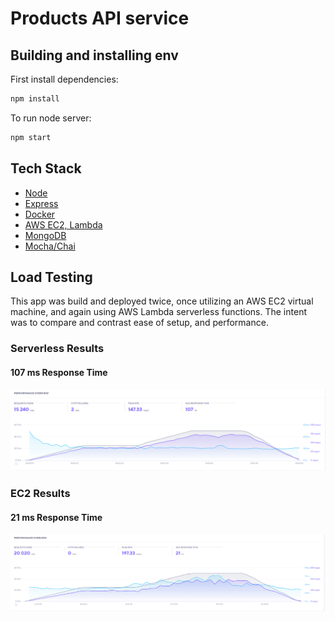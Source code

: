 # Products API service

## Building and installing env

First install dependencies:

```sh
npm install
```

To run node server:

```sh
npm start
```

## Tech Stack
* [Node](https://nodejs.org/en/)
* [Express](https://expressjs.com/)
* [Docker](https://www.docker.com/)
* [AWS EC2, Lambda](https://aws.amazon.com/)
* [MongoDB](https://www.mongodb.com/1)
* [Mocha/Chai](https://mochajs.org/)

## Load Testing
This app was build and deployed twice,  once utilizing an AWS EC2 virtual machine, and again using AWS Lambda serverless functions.  The intent was to compare and contrast ease of setup, and performance.

### Serverless Results
#### 107 ms Response Time
![K6 Lambda Results](readme_assets/k6_lambda.PNG)

### EC2 Results
#### 21 ms Response Time
![K6 EC2 Results](readme_assets/k6_ec2.PNG)
